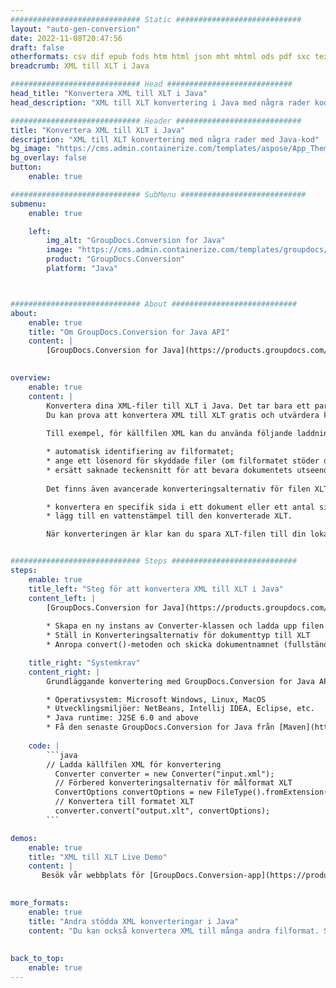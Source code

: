 ```yaml
---
############################# Static ############################
layout: "auto-gen-conversion"
date: 2022-11-08T20:47:56
draft: false
otherformats: csv dif epub fods htm html json mht mhtml ods pdf sxc tex tsv xlam xls xlsb xlsm xlsx xlt xltm xltx xml xps
breadcrumb: XML till XLT i Java

############################# Head ############################
head_title: "Konvertera XML till XLT i Java"
head_description: "XML till XLT konvertering i Java med några rader kod. Konvertera över 160 filformat med hjälp av GroupDocs dokumentkonverterings-API för Java"

############################# Header ############################
title: "Konvertera XML till XLT i Java"
description: "XML till XLT konvertering med några rader med Java-kod"
bg_image: "https://cms.admin.containerize.com/templates/aspose/App_Themes/V3/images/bg/header1.png"
bg_overlay: false
button:
    enable: true

############################# SubMenu ############################
submenu:
    enable: true

    left:
        img_alt: "GroupDocs.Conversion for Java"
        image: "https://cms.admin.containerize.com/templates/groupdocs/images/product-logos/90x90-noborder/groupdocs-conversion-java.png"
        product: "GroupDocs.Conversion"
        platform: "Java"



############################# About ############################
about:
    enable: true
    title: "Om GroupDocs.Conversion for Java API"
    content: |
        [GroupDocs.Conversion for Java](https://products.groupdocs.com/conversion/java/) är ett avancerat filformatkonverterings-API för konvertering mellan populära bild- och dokumentformat som Microsoft Office, OpenDocument, PDF, HTML, e-post, CAD. och mycket mer med bara några rader kod. Det inbyggda API:t upptäcker automatiskt formaten för originaldokumenten och erbjuder många alternativ för att anpassa de konverterade dokumenten. Tillsammans med funktionen att extrahera information från ett dokument, stöder den också cachelagring av konverteringsresultaten till den lokala disken som standard. Men alla typer av cachelagring kan stödjas genom att implementera lämpliga gränssnitt - Amazon S3, Dropbox, Google Drive, Windows Azure, Reddis eller andra.
    

overview:
    enable: true
    content: |
        Konvertera dina XML-filer till XLT i Java. Det tar bara ett par rader med Java-kod på valfri plattform, som Windows, Linux, macOS.
        Du kan prova att konvertera XML till XLT gratis och utvärdera kvaliteten på konverteringsresultaten. Tillsammans med enkla filkonverteringsskript kan du prova mer sofistikerade alternativ för att ladda källfilen XML och lagra XLT-utdata. 
        
        Till exempel, för källfilen XML kan du använda följande laddningsalternativ:

        * automatisk identifiering av filformatet;
        * ange ett lösenord för skyddade filer (om filformatet stöder det);
        * ersätt saknade teckensnitt för att bevara dokumentets utseende.
        
        Det finns även avancerade konverteringsalternativ för filen XLT:

        * konvertera en specifik sida i ett dokument eller ett antal sidor;
        * lägg till en vattenstämpel till den konverterade XLT.

        När konverteringen är klar kan du spara XLT-filen till din lokala filsökväg eller till tredje parts lagring såsom FTP, Amazon S3, Google Drive, Dropbox etc. Observera - för att konvertera XML till XLT behöver du inte installera någon ytterligare programvara, såsom MS Office, Open Office, Adobe Acrobat Reader etc.


############################# Steps ############################
steps:
    enable: true
    title_left: "Steg för att konvertera XML till XLT i Java"
    content_left: |
        [GroupDocs.Conversion for Java](https://products.groupdocs.com/conversion/java/) låter utvecklare enkelt konvertera XML fil till XLT med några rader kod.
        
        * Skapa en ny instans av Converter-klassen och ladda upp filen XML med den fullständiga sökvägen
        * Ställ in Konverteringsalternativ för dokumenttyp till XLT
        * Anropa convert()-metoden och skicka dokumentnamnet (fullständig sökväg) och formatet (XLT) som en parameter

    title_right: "Systemkrav"
    content_right: |
        Grundläggande konvertering med GroupDocs.Conversion for Java API kan göras med bara några rader kod. Våra API:er stöds på alla större plattformar och operativsystem. Innan du kör koden nedan, se till att du har följande förutsättningar installerade på ditt system.

        * Operativsystem: Microsoft Windows, Linux, MacOS
        * Utvecklingsmiljöer: NetBeans, Intellij IDEA, Eclipse, etc.
        * Java runtime: J2SE 6.0 and above
        * Få den senaste GroupDocs.Conversion for Java från [Maven](https://repository.groupdocs.com/webapp/#/artifacts/browse/tree/General/repo/com/groupdocs/groupdocs-conversion)
         
    code: |
        ```java    
        // Ladda källfilen XML för konvertering
          Converter converter = new Converter("input.xml");
          // Förbered konverteringsalternativ för målformat XLT
          ConvertOptions convertOptions = new FileType().fromExtension("xlt").getConvertOptions();
          // Konvertera till formatet XLT
          converter.convert("output.xlt", convertOptions);
        ```

demos:
    enable: true
    title: "XML till XLT Live Demo"
    content: |
       Besök vår webbplats för [GroupDocs.Conversion-app](https://products.groupdocs.app/conversion/family) och försök konvertera XML till XLT nu. Den kostnadsfria demon har följande fördelar
          

more_formats:
    enable: true
    title: "Andra stödda XML konverteringar i Java"
    content: "Du kan också konvertera XML till många andra filformat. Se listan nedan."
       
       
back_to_top:
    enable: true
---
```

